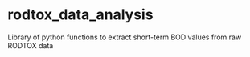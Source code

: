 # rodtox_data_analysis
Library of python functions to extract short-term BOD values from raw RODTOX data
